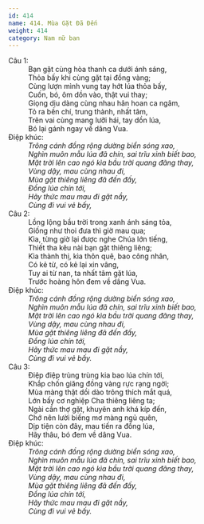 ```yaml
---
id: 414
name: 414. Mùa Gặt Đã Đến
weight: 414
category: Nam nữ ban
---
```

<dl><dt>Câu 1:</dt><dd data-verse="1">Bạn gặt cùng hòa thanh ca dưới ánh sáng, <br/>Thỏa bấy khi cùng gặt tại đồng vàng; <br/>Cùng lượn mình vung tay hớt lúa thỏa bấy, <br/>Cuốn, bó, ôm dồn vào, thật vui thay; <br/>Giọng dịu dàng cùng nhau hân hoan ca ngâm, <br/>Tỏ ra bền chí, trung thành, nhất tâm, <br/>Trên vai cùng mang lưỡi hái, tay dồn lúa, <br/>Bó lại gánh ngay về dâng Vua. </dd><dt>Điệp khúc:</dt><dd data-chorus="1"><em>Trông cánh đồng rộng dường biển sóng xao, <br/>Nghìn muôn mẫu lúa đã chín, sai trĩu xinh biết bao, <br/>Mặt trời lên cao ngó kìa bầu trời quang đãng thay, <br/>Vùng dậy, mau cùng nhau đi, <br/>Mùa gặt thiêng liêng đã đến đấy, <br/>Đồng lúa chín tới, <br/>Hãy thức mau mau đi gặt nầy, <br/>Cùng đi vui vẻ bấy, </em></dd><dt>Câu 2:</dt><dd data-verse="2">Lồng lộng bầu trời trong xanh ánh sáng tỏa, <br/>Giống như thoi đưa thì giờ mau qua; <br/>Kìa, từng giờ lại được nghe Chúa lớn tiếng, <br/>Thiết tha kêu nài bạn gặt thiêng liêng; <br/>Kìa thành thị, kìa thôn quê, bao công nhân, <br/>Có kẻ từ, có kẻ lại xin vâng, <br/>Tuy ai từ nan, ta nhất tâm gặt lúa, <br/>Trước hoàng hôn đem về dâng Vua. </dd><dt>Điệp khúc:</dt><dd data-chorus="1"><em>Trông cánh đồng rộng dường biển sóng xao, <br/>Nghìn muôn mẫu lúa đã chín, sai trĩu xinh biết bao, <br/>Mặt trời lên cao ngó kìa bầu trời quang đãng thay, <br/>Vùng dậy, mau cùng nhau đi, <br/>Mùa gặt thiêng liêng đã đến đấy, <br/>Đồng lúa chín tới, <br/>Hãy thức mau mau đi gặt nầy, <br/>Cùng đi vui vẻ bấy. </em></dd><dt>Câu 3:</dt><dd data-verse="3">Điệp điệp trùng trùng kia bao lúa chín tới, <br/>Khắp chốn giăng đồng vàng rực rạng ngời; <br/>Mùa màng thật dồi dào trông thích mắt quá, <br/>Lớn bấy cơ nghiệp Cha thiêng liêng ta; <br/>Ngài cần thợ gặt, khuyên anh khá kíp đến, <br/>Chớ nên lười biếng mơ màng ngủ quên, <br/>Dịp tiện còn đây, mau tiến ra đồng lúa, <br/>Hãy thâu, bó đem về dâng Vua. </dd><dt>Điệp khúc:</dt><dd data-chorus="1"><em>Trông cánh đồng rộng dường biển sóng xao, <br/>Nghìn muôn mẫu lúa đã chín, sai trĩu xinh biết bao, <br/>Mặt trời lên cao ngó kìa bầu trời quang đãng thay, <br/>Vùng dậy, mau cùng nhau đi, <br/>Mùa gặt thiêng liêng đã đến đấy, <br/>Đồng lúa chín tới, <br/>Hãy thức mau mau đi gặt nầy, <br/>Cùng đi vui vẻ bấy. </em></dd></dl>

